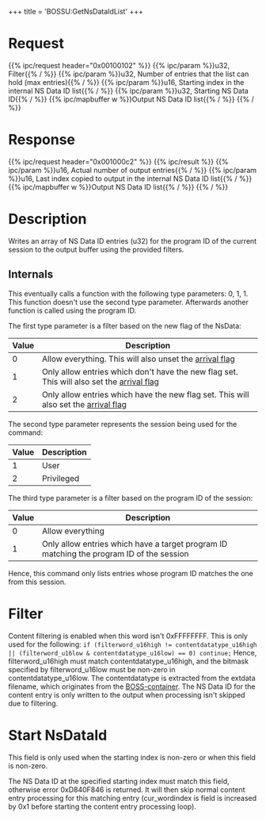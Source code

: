 +++
title = 'BOSSU:GetNsDataIdList'
+++

# Request

{{% ipc/request header="0x00100102" %}}
{{% ipc/param %}}u32, Filter{{% / %}}
{{% ipc/param %}}u32, Number of entries that the list can hold (max entries){{% / %}}
{{% ipc/param %}}u16, Starting index in the internal NS Data ID list{{% / %}}
{{% ipc/param %}}u32, Starting NS Data ID{{% / %}}
{{% ipc/mapbuffer w %}}Output NS Data ID list{{% / %}}
{{% / %}}

# Response

{{% ipc/request header="0x001000c2" %}}
{{% ipc/result %}}
{{% ipc/param %}}u16, Actual number of output entries{{% / %}}
{{% ipc/param %}}u16, Last index copied to output in the internal NS Data ID list{{% / %}}
{{% ipc/mapbuffer w %}}Output NS Data ID list{{% / %}}
{{% / %}}

# Description

Writes an array of NS Data ID entries (u32) for the program ID of the current session to the output buffer using the provided filters.

## Internals

This eventually calls a function with the following type parameters: 0, 1, 1. This function doesn't use the second type parameter. Afterwards another function is called using the program ID.

The first type parameter is a filter based on the new flag of the NsData:

| Value | Description |
|----|----|
| 0 | Allow everything. This will also unset the [arrival flag](BOSS_Savegame#boss_a_titleinfo "wikilink") |
| 1 | Only allow entries which don't have the new flag set. This will also set the [arrival flag](BOSS_Savegame#boss_a_titleinfo "wikilink") |
| 2 | Only allow entries which have the new flag set. This will also set the [arrival flag](BOSS_Savegame#boss_a_titleinfo "wikilink") |

The second type parameter represents the session being used for the command:

| Value | Description |
|-------|-------------|
| 1     | User        |
| 2     | Privileged  |

The third type parameter is a filter based on the program ID of the session:

| Value | Description |
|----|----|
| 0 | Allow everything |
| 1 | Only allow entries which have a target program ID matching the program ID of the session |

Hence, this command only lists entries whose program ID matches the one from this session.

# Filter

Content filtering is enabled when this word isn't 0xFFFFFFFF. This is only used for the following: `if (filterword_u16high != contentdatatype_u16high || (filterword_u16low & contentdatatype_u16low) == 0) continue;` Hence, filterword_u16high must match contentdatatype_u16high, and the bitmask specified by filterword_u16low must be non-zero in contentdatatype_u16low. The contentdatatype is extracted from the extdata filename, which originates from the [BOSS-container](SpotPass "wikilink"). The NS Data ID for the content entry is only written to the output when processing isn't skipped due to filtering.

# Start NsDataId

This field is only used when the starting index is non-zero or when this field is non-zero.

The NS Data ID at the specified starting index must match this field, otherwise error 0xD840F846 is returned. It will then skip normal content entry processing for this matching entry (cur_wordindex is field is increased by 0x1 before starting the content entry processing loop).

